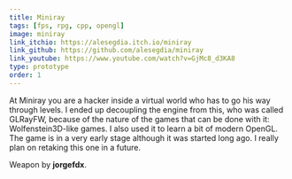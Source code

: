 ```yaml
---
title: Miniray
tags: [fps, rpg, cpp, opengl]
image: miniray
link_itchio: https://alesegdia.itch.io/miniray
link_github: https://github.com/alesegdia/miniray
link_youtube: https://www.youtube.com/watch?v=GjMc8_d3KA8
type: prototype
order: 1
---
```


At Miniray you are a hacker inside a virtual world who has to go his way through levels. I ended up
decoupling the engine from this, who was called GLRayFW, because of the nature of the games that
can be done with it: Wolfenstein3D-like games. I also used it to learn a bit of modern OpenGL. The game is in a very
early stage although it was started long ago. I really plan on retaking this one in a future.

Weapon by **jorgefdx**.
